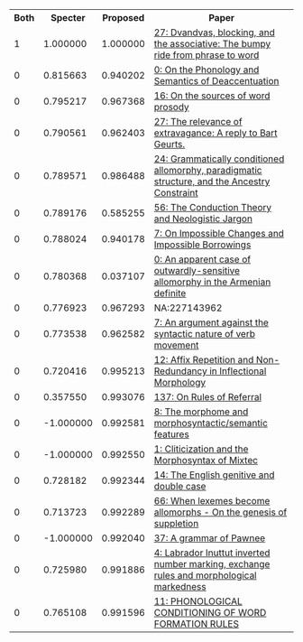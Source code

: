 <html><table><tr>
<th>Both</th>
<th>Specter</th>
<th>Proposed</th>
<th>Paper</th>
</tr>
<tr>
<td>1</td>
<td>1.000000</td>
<td>1.000000</td>
<td><a href="https://www.semanticscholar.org/paper/bca35c8d8b20cdeeda989c7f4aff2c2fa6e2c298">27: Dvandvas, blocking, and the associative: The bumpy ride from phrase to word</a></td>
</tr>
<tr>
<td>0</td>
<td>0.815663</td>
<td>0.940202</td>
<td><a href="https://www.semanticscholar.org/paper/a0a4d840b79a9cc4b1cf03ce67ff720e5818a0d2">0: On the Phonology and Semantics of Deaccentuation</a></td>
</tr>
<tr>
<td>0</td>
<td>0.795217</td>
<td>0.967368</td>
<td><a href="https://www.semanticscholar.org/paper/f9f3110b9cee3140d47d97ab636ec163ac596b23">16: On the sources of word prosody</a></td>
</tr>
<tr>
<td>0</td>
<td>0.790561</td>
<td>0.962403</td>
<td><a href="https://www.semanticscholar.org/paper/4ae6c13507aaf2d01aa911f167b402f7164f65ca">27: The relevance of extravagance: A reply to Bart Geurts.</a></td>
</tr>
<tr>
<td>0</td>
<td>0.789571</td>
<td>0.986488</td>
<td><a href="https://www.semanticscholar.org/paper/f103b6689507cd646410330a1a6dcd9f20536b51">24: Grammatically conditioned allomorphy, paradigmatic structure, and the Ancestry Constraint</a></td>
</tr>
<tr>
<td>0</td>
<td>0.789176</td>
<td>0.585255</td>
<td><a href="https://www.semanticscholar.org/paper/97e4881d73391bcc67289c9c9e96123b4ef72254">56: The Conduction Theory and Neologistic Jargon</a></td>
</tr>
<tr>
<td>0</td>
<td>0.788024</td>
<td>0.940178</td>
<td><a href="https://www.semanticscholar.org/paper/49329c47779152d738274f94f1a467bcbbefdafe">7: On Impossible Changes and Impossible Borrowings</a></td>
</tr>
<tr>
<td>0</td>
<td>0.780368</td>
<td>0.037107</td>
<td><a href="https://www.semanticscholar.org/paper/448fda2af5e2e32e43ccba9340e2a138d7543532">0: An apparent case of outwardly-sensitive allomorphy in the Armenian definite</a></td>
</tr>
<tr>
<td>0</td>
<td>0.776923</td>
<td>0.967293</td>
<td>NA:227143962</td>
</tr>
<tr>
<td>0</td>
<td>0.773538</td>
<td>0.962582</td>
<td><a href="https://www.semanticscholar.org/paper/2040d42718a80016496e81a0397c8160a7137af8">7: An argument against the syntactic nature of verb movement</a></td>
</tr>
<tr>
<td>0</td>
<td>0.720416</td>
<td>0.995213</td>
<td><a href="https://www.semanticscholar.org/paper/78b2ff276a8f84c4f89ade073028073b0959d8fd">12: Affix Repetition and Non-Redundancy in Inflectional Morphology</a></td>
</tr>
<tr>
<td>0</td>
<td>0.357550</td>
<td>0.993076</td>
<td><a href="https://www.semanticscholar.org/paper/799a1548d17e6c5c22dde5108336dfde8c7ceb34">137: On Rules of Referral</a></td>
</tr>
<tr>
<td>0</td>
<td>-1.000000</td>
<td>0.992581</td>
<td><a href="https://www.semanticscholar.org/paper/60eb6e39bec431ec0a93b510c7552fdebcb1288a">8: The morphome and morphosyntactic/semantic features</a></td>
</tr>
<tr>
<td>0</td>
<td>-1.000000</td>
<td>0.992550</td>
<td><a href="https://www.semanticscholar.org/paper/6a5894b249625f8a6059c7d05211143f4fb784f4">1: Cliticization and the Morphosyntax of Mixtec</a></td>
</tr>
<tr>
<td>0</td>
<td>0.728182</td>
<td>0.992344</td>
<td><a href="https://www.semanticscholar.org/paper/f15e97cd738592440ec0df74f22b85ff543c2c81">14: The English genitive and double case</a></td>
</tr>
<tr>
<td>0</td>
<td>0.713723</td>
<td>0.992289</td>
<td><a href="https://www.semanticscholar.org/paper/d7a921a57e26b0192f3796c25ba3ce9a97dda59c">66: When lexemes become allomorphs - On the genesis of suppletion</a></td>
</tr>
<tr>
<td>0</td>
<td>-1.000000</td>
<td>0.992040</td>
<td><a href="https://www.semanticscholar.org/paper/e6197b5fc52cd113215911afa0504d47300a93ff">37: A grammar of Pawnee</a></td>
</tr>
<tr>
<td>0</td>
<td>0.725980</td>
<td>0.991886</td>
<td><a href="https://www.semanticscholar.org/paper/a63e70a4192b97ee75d839805d4430d7a6ebc41f">4: Labrador Inuttut inverted number marking, exchange rules and morphological markedness</a></td>
</tr>
<tr>
<td>0</td>
<td>0.765108</td>
<td>0.991596</td>
<td><a href="https://www.semanticscholar.org/paper/dcadfa3fdfe42961634b59a9c8e0b250f1981ee4">11: PHONOLOGICAL CONDITIONING OF WORD FORMATION RULES</a></td>
</tr>
</table></html>
